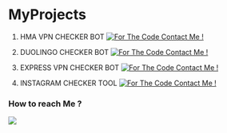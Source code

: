 # MyProjects
1.  HMA VPN CHECKER BOT
[![For The Code Contact Me !](https://img.shields.io/badge/Ask%20me-anything-1abc9c.svg)](https://t.me/ayushc8derbot)

2. DUOLINGO CHECKER BOT
[![For The Code Contact Me !](https://img.shields.io/badge/Ask%20me-anything-1abc9c.svg)](https://t.me/ayushc8derbot)

3. EXPRESS VPN CHECKER BOT
[![For The Code Contact Me !](https://img.shields.io/badge/Ask%20me-anything-1abc9c.svg)](https://t.me/ayushc8derbot)

4. INSTAGRAM CHECKER TOOL
[![For The Code Contact Me !](https://img.shields.io/badge/Ask%20me-anything-1abc9c.svg)](https://t.me/ayushc8derbot)


### How to reach Me ?
<a href="https://www.instagram.com/ayus.h_24/"><img src="https://img.shields.io/badge/Instagram"></a>

